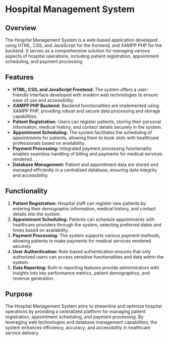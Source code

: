 # Hospital Management System

## Overview
The Hospital Management System is a web-based application developed using HTML, CSS, and JavaScript for the frontend, and XAMPP PHP for the backend. It serves as a comprehensive solution for managing various aspects of hospital operations, including patient registration, appointment scheduling, and payment processing.

## Features
- **HTML, CSS, and JavaScript Frontend:** The system offers a user-friendly interface developed with modern web technologies to ensure ease of use and accessibility.
- **XAMPP PHP Backend:** Backend functionalities are implemented using XAMPP PHP, providing robust and secure data processing and storage capabilities.
- **Patient Registration:** Users can register patients, storing their personal information, medical history, and contact details securely in the system.
- **Appointment Scheduling:** The system facilitates the scheduling of appointments for patients, allowing them to book slots with healthcare professionals based on availability.
- **Payment Processing:** Integrated payment processing functionality enables seamless handling of billing and payments for medical services rendered.
- **Database Management:** Patient and appointment data are stored and managed efficiently in a centralized database, ensuring data integrity and accessibility.

## Functionality
1. **Patient Registration:** Hospital staff can register new patients by entering their demographic information, medical history, and contact details into the system.
2. **Appointment Scheduling:** Patients can schedule appointments with healthcare providers through the system, selecting preferred dates and times based on availability.
3. **Payment Processing:** The system supports various payment methods, allowing patients to make payments for medical services rendered securely.
4. **User Authentication:** Role-based authentication ensures that only authorized users can access sensitive functionalities and data within the system.
5. **Data Reporting:** Built-in reporting features provide administrators with insights into key performance metrics, patient demographics, and revenue generation.

## Purpose
The Hospital Management System aims to streamline and optimize hospital operations by providing a centralized platform for managing patient registration, appointment scheduling, and payment processing. By leveraging web technologies and database management capabilities, the system enhances efficiency, accuracy, and accessibility in healthcare service delivery.
